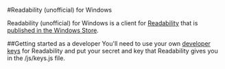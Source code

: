 #Readability (unofficial) for Windows

Readability (unofficial) for Windows is a client for [Readability](http://readability.com/) that is [published in the Windows Store](http://apps.microsoft.com/windows/en-US/app/readability-unofficial/1635debd-8e25-4981-8eb6-24529d2d678a).

##Getting started as a developer
You'll need to use your own [developer keys](http://readability.com/developers/api) for Readability and put your secret and key that Readability gives you in the /js/keys.js file.